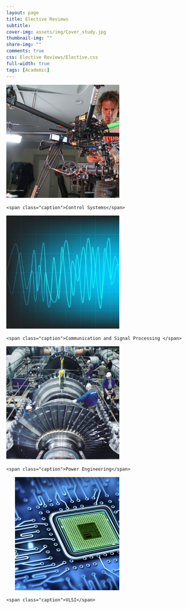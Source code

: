 ```yaml
---
layout: page
title: Elective Reviews
subtitle: 
cover-img: assets/img/Cover_study.jpg
thumbnail-img: ""
share-img: ""
comments: true
css: Elective Reviews/Elective.css
full-width: true
tags: [Academic]
---
```


<div class="myGallery">
  <div class="item">
    <img style="width: 300px; height: 300px; object-fit: cover; object-position: 0 0;" src="/Elective Reviews/Control.JPG" />
    
    <span class="caption">Control Systems</span>
  </div>
  <div class="item">
    <img style="width: 300px; height: 300px; object-fit: cover; object-position: 0 0;" src="/Elective Reviews/Signal.jpg" />
    
    <span class="caption">Communication and Signal Processing </span>
  </div>
  <div class="item">
    <img  style="width: 300px; height: 300px; object-fit: cover; object-position: 0 0;" src="/Elective Reviews/Power.jpg" />
    
    <span class="caption">Power Engineering</span>
  </div>
  <div class="item">
    <img style="width: 300px; height: 300px; object-fit: cover; object-position: -10% 0;" src="/Elective Reviews/VLSI.jpg" />
    
    <span class="caption">VLSI</span>
  </div>
</div>
